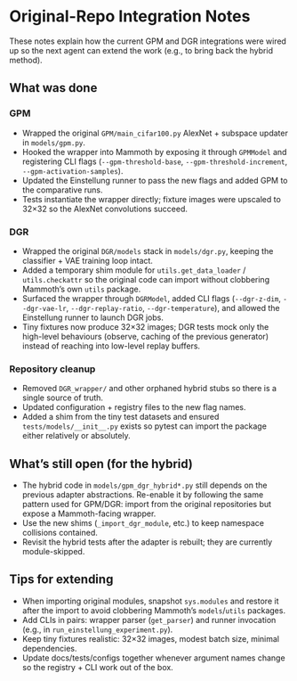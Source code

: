 # Original-Repo Integration Notes

These notes explain how the current GPM and DGR integrations were wired up so the next
agent can extend the work (e.g., to bring back the hybrid method).

## What was done

### GPM
- Wrapped the original `GPM/main_cifar100.py` AlexNet + subspace updater in `models/gpm.py`.
- Hooked the wrapper into Mammoth by exposing it through `GPMModel` and registering CLI flags
  (`--gpm-threshold-base`, `--gpm-threshold-increment`, `--gpm-activation-samples`).
- Updated the Einstellung runner to pass the new flags and added GPM to the comparative runs.
- Tests instantiate the wrapper directly; fixture images were upscaled to 32×32 so the AlexNet
  convolutions succeed.

### DGR
- Wrapped the original `DGR/models` stack in `models/dgr.py`, keeping the classifier + VAE training
  loop intact.
- Added a temporary shim module for `utils.get_data_loader` / `utils.checkattr` so the original code
  can import without clobbering Mammoth’s own `utils` package.
- Surfaced the wrapper through `DGRModel`, added CLI flags (`--dgr-z-dim`, `--dgr-vae-lr`,
  `--dgr-replay-ratio`, `--dgr-temperature`), and allowed the Einstellung runner to launch DGR jobs.
- Tiny fixtures now produce 32×32 images; DGR tests mock only the high-level behaviours (observe,
  caching of the previous generator) instead of reaching into low-level replay buffers.

### Repository cleanup
- Removed `DGR_wrapper/` and other orphaned hybrid stubs so there is a single source of truth.
- Updated configuration + registry files to the new flag names.
- Added a shim from the tiny test datasets and ensured `tests/models/__init__.py` exists so pytest can
  import the package either relatively or absolutely.

## What’s still open (for the hybrid)
- The hybrid code in `models/gpm_dgr_hybrid*.py` still depends on the previous adapter abstractions.
  Re-enable it by following the same pattern used for GPM/DGR: import from the original repositories
  but expose a Mammoth-facing wrapper.
- Use the new shims (`_import_dgr_module`, etc.) to keep namespace collisions contained.
- Revisit the hybrid tests after the adapter is rebuilt; they are currently module-skipped.

## Tips for extending
- When importing original modules, snapshot `sys.modules` and restore it after the import to avoid
  clobbering Mammoth’s `models`/`utils` packages.
- Add CLIs in pairs: wrapper parser (`get_parser`) and runner invocation (e.g., in
  `run_einstellung_experiment.py`).
- Keep tiny fixtures realistic: 32×32 images, modest batch size, minimal dependencies.
- Update docs/tests/configs together whenever argument names change so the registry + CLI work out of the box.
